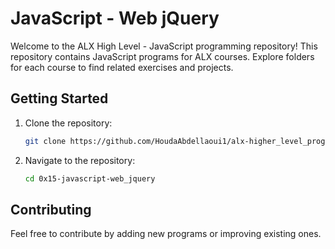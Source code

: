 # JavaScript - Web jQuery

Welcome to the ALX High Level - JavaScript programming repository! This repository contains JavaScript programs for ALX courses. Explore folders for each course to find related exercises and projects. 

## Getting Started

1. Clone the repository:

   ```bash
   git clone https://github.com/HoudaAbdellaoui1/alx-higher_level_programming.git
   ```

2. Navigate to the repository:

   ```bash
   cd 0x15-javascript-web_jquery
   ```

## Contributing

Feel free to contribute by adding new programs or improving existing ones.